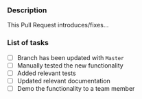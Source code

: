 ### Description

This Pull Request introduces/fixes...

### List of tasks

- [ ] Branch has been updated with `Master`
- [ ] Manually tested the new functionality
- [ ] Added relevant tests
- [ ] Updated relevant documentation
- [ ] Demo the functionality to a team member
